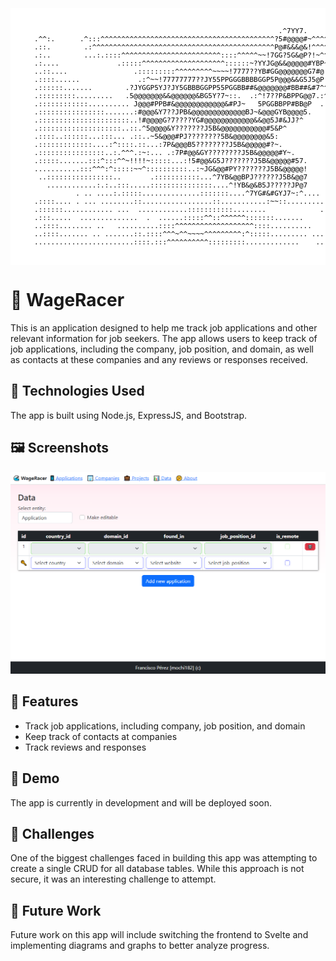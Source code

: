 <pre id="tiresult" style="font-size: 11px; background-color: #ffffff; color: #000000; padding: 4px 5px; --fs: 11px;">                                                                                                    
                                                                                                    
                                                                .^7YY7.                             
     .^^:.      .^:::^^^^^^^^^^^^^^^^^^^^^^^^^^^^^^^^^^^^^^^^^^?5#@@@@#~^^^^^^^^^^^^^^^^^^^^^:.     
     .::.        .:^^^^^^^^^^^^^^^^^^^^^^^^^^^^^^^^^^^^^^^^^^^^P@#&amp;&amp;&amp;@&amp;!^^^^^^~~~~~~~~~~~~~^:..     
     .:..        ...:.::::^^^^^^^^^^^^^^^^^^^^^^^^::::^^^^^~~!7GG?5G&amp;@P?!~^^^^^^^^^^^^~~^~^.        
     .:....              .:::::^^^^^^^^^^^^^^^^^^^^::::::~?YYJG@&amp;&amp;@@@@@#YBP~^^^^^^^^^^^^^::^~^.     
     ..::....                .:::::::::^^^^^^^^^~~~~!7777??YB#GG@@@@@@@G7#@!^^^^^^^^^^^:::^^~!:     
     .::::......              .:^~~!77777777??JY55PPGGGBBBBGGP5P@@@&amp;&amp;G5J5@P:^^^^^^^^^::^^^^^^^.     
     .::::::.......        .?JYGGP5YJ?JY5GBBBGGPP55PGGBB##&amp;@@@@@@@#BB##&amp;#7^^^^^^^^^:::.  ..:.       
     .:::::::::.........   .5@@@@@@@&amp;&amp;@@@@@@&amp;BG5Y?7~::.  .:^!7??P&amp;BPPG@@7.:^^^^^^^^^^^. ......      
     .::::::::::::.......... J@@@#PPB#&amp;@@@@@@@@@@@@&amp;#PJ~   5PGGBBPP#BB@P  ..:::::^^::.......::.     
     .::::::::::::::::.......:#@@@&amp;Y7??JPB&amp;@@@@@@@@@@@@@BJ~&amp;@@@GYB@@@@5.     .::^^~^^^^^^^^^^^.     
     .::::::::::::::::::::::..!#@@@@G?7????YG#@@@@@@@@@@@@&amp;&amp;@@5J#&amp;JJ?^        :~!!~~^^^^^^^~~!:     
     .::::::::::::::::::::..::.^5@@@@&amp;Y???????J5B&amp;@@@@@@@@@@@#5&amp;P^           :!!~~~~~~~~~~~^~~:     
     .::::..::::::...:::... .::..~5&amp;@@@#PJ????????5B&amp;@@@@@@@@&amp;5:             ~!~~~~!!!!~~!!~~~:     
     .:::::::::::::....:^::::.::...:7P&amp;@@@B5????????J5B&amp;@@@@@#?~.            ~~!!~!777!!!777~~:     
     .::::::::::::::::..:.^^^.:~:... .:7P#@@&amp;GY????????J5B&amp;@@@@@#Y~.         ^~~~~77777!77777~:     
     .:::::.......:::^:::^^~!!!!~:::::...:!5#@@&amp;G5J???????J5B&amp;@@@@@#57.      .^~~!77777!7777?!.     
     ...........:::^^^:^:::::~~^::::::::::..:~JG&amp;@@#PY???????J5B&amp;@@@@@!       .^~!77777!!7777?^     
      ..::::::::::::::::..       .:::::::::::...^7YB&amp;@@BPJ??????J5B&amp;@@7         :~77777!!7777?^     
        ............:.:..:::.....:::::::::::::::....^!YB&amp;@&amp;B5J?????JP@7          .^!77!!!!777?^     
               . .. ....:.:::::..............:::::::....^7YG#&amp;#GYJ7~:^....         .~777!!!777^     
     .::::.... . ... ........::.................::...........:~~::..............     ^!!77!!!7^     
     .::::::............ ...  ............:::::::::::........             .............:^77!!7:     
     .:::.....  ..............  .  ......:::::^^::^^^^^^:::::::.......      .............::^^^.     
     ..::::........ ..   ..........::::^^^^^^^^^^^^^^^^^^^::::..........           ...........      
     ..::::....... .. .......::.::::^^^~^^~~~~^^^^^^^^^:^:::::......... ...  .....      . ....      
     ........................::::.:::^^^^^^^^^^:::::::::.............    .. ............. . ..      
                                                                                                    
                                                                                                    
</pre>

# 🌊 WageRacer

This is an application designed to help me track job applications and other relevant information for job seekers. The app allows users to keep track of job applications, including the company, job position, and domain, as well as contacts at these companies and any reviews or responses received.

## 🚀 Technologies Used

The app is built using Node.js, ExpressJS, and Bootstrap.

## 🖼️ Screenshots

<p align="center">
  <img src="./readme_pics/screenshot1.png" alt="Screenshot 1">
</p>

## 🌟 Features

* Track job applications, including company, job position, and domain
* Keep track of contacts at companies
* Track reviews and responses

## 🎥 Demo

The app is currently in development and will be deployed soon.

## 🤔 Challenges

One of the biggest challenges faced in building this app was attempting to create a single CRUD for all database tables. While this approach is not secure, it was an interesting challenge to attempt.

## 🔮 Future Work

Future work on this app will include switching the frontend to Svelte and implementing diagrams and graphs to better analyze progress.
